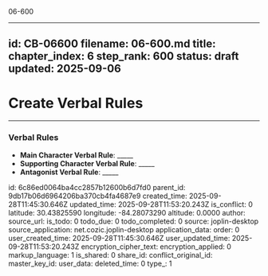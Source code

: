 06-600

---
id: CB-06600
filename: 06-600.md
title: 
chapter_index: 6
step_rank: 600
status: draft
updated: 2025-09-06
---

# Create Verbal Rules

---

### **Verbal Rules**

- **Main Character Verbal Rule**: _____  
- **Supporting Character Verbal Rule**: _____  
- **Antagonist Verbal Rule**: _____  


id: 6c86ed0064ba4cc2857b12600b6d7fd0
parent_id: 9db17b06d6964206ba370cb4fa4687e9
created_time: 2025-09-28T11:45:30.646Z
updated_time: 2025-09-28T11:53:20.243Z
is_conflict: 0
latitude: 30.43825590
longitude: -84.28073290
altitude: 0.0000
author: 
source_url: 
is_todo: 0
todo_due: 0
todo_completed: 0
source: joplin-desktop
source_application: net.cozic.joplin-desktop
application_data: 
order: 0
user_created_time: 2025-09-28T11:45:30.646Z
user_updated_time: 2025-09-28T11:53:20.243Z
encryption_cipher_text: 
encryption_applied: 0
markup_language: 1
is_shared: 0
share_id: 
conflict_original_id: 
master_key_id: 
user_data: 
deleted_time: 0
type_: 1